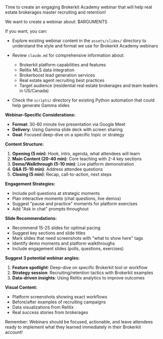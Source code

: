 Time to create an engaging Brokerkit Academy webinar that will help real estate brokerages master recruiting and retention!

We want to create a webinar about:
$ARGUMENTS

If you want, you can:
- Explore existing webinar content in the `assets/slides/` directory to understand the style and format we use for Brokerkit Academy webinars

- Review `claude.md` for comprehensive information about:
  - Brokerkit platform capabilities and features
  - Relitix MLS data integration
  - Brokerboost lead generation services
  - Real estate agent recruiting best practices
  - Target audience (residential real estate brokerages and team leaders in US/Canada)

- Check the `scripts/` directory for existing Python automation that could help generate Gamma slides

**Webinar-Specific Considerations:**

- **Format**: 30-60 minute live presentation via Google Meet
- **Delivery**: Using Gamma slide deck with screen sharing
- **Goal**: Focused deep-dive on a specific topic or strategy

**Content Structure:**
1. **Opening (5 min)**: Hook, intro, agenda, what attendees will learn
2. **Main Content (20-40 min)**: Core teaching with 2-4 key sections
3. **Demo/Walkthrough (5-10 min)**: Live platform demonstration
4. **Q&A (5-10 min)**: Address attendee questions
5. **Closing (5 min)**: Recap, call-to-action, next steps

**Engagement Strategies:**
- Include poll questions at strategic moments
- Plan interactive moments (chat questions, live demos)
- Suggest "pause and practice" moments for platform exercises
- Add "Ask in chat" prompts throughout

**Slide Recommendations:**
- Recommend 15-25 slides for optimal pacing
- Suggest key sections and slide titles
- Mark slides that need screenshots with "what to show here" tags
- Identify demo moments and platform walkthroughs
- Include engagement slides (polls, questions, exercises)

**Suggest 3 potential webinar angles:**
1. **Feature spotlight**: Deep-dive on specific Brokerkit tool or workflow
2. **Strategy session**: Recruiting/retention tactics with Brokerkit examples
3. **Data-driven insights**: Using Relitix analytics to improve outcomes

**Visual Content:**
- Platform screenshots showing exact workflows
- Before/after examples of recruiting campaigns
- Data visualizations from Relitix
- Real success stories from brokerages

Remember: Webinars should be focused, actionable, and leave attendees ready to implement what they learned immediately in their Brokerkit account!
